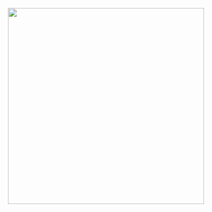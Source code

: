 <p align="center">
  <Image src="https://raw.githubusercontent.com/Nibrock/pixelcounty/c5faf622396425a8fcd409cc0caa82d01de22fca/assets/Logo-b.svg" 
       width="400" height="400"
       RenderOptions.BitmapScalingMode="Pixelated"/>
</p>  

